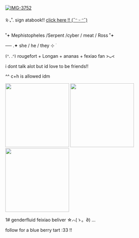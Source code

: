 <a href="https://imgbb.com/"><img src="https://i.ibb.co/krp01m9/IMG-3752.jpg" alt="IMG-3752" border="0"></a>

༉‧₊˚. sign atabook!! [click here !! (˶ᵔ ᵕ ᵔ˶)](https://mephistopheles.atabook.org)

˚𖥔 Mephistopheles /Serpent /cyber / meat / Ross ˚𖥔 

── .✦ she / he / they ⊹ ࣪  
                                        
 ꒰ᐢ. .ᐢ꒱ rougefort + Longan + ananas + fexiao fan >ᴗ<

i dont talk alot but id love to be friends!! 
                       
^^ c+h is allowed idm

<img src="https://i.postimg.cc/GtZqcsWs/IMG-3757.png" width="200"> <img src="https://i.postimg.cc/FsBL84jw/IMG-3758.jpg" width="200"><img src="https://i.postimg.cc/T2WssdMW/IMG-3756.png" width="200">

1# genderfluid feixiao beliver ☆⌒(ゝ。∂) ... 

follow for a blue berry tart :33 !!








































































































